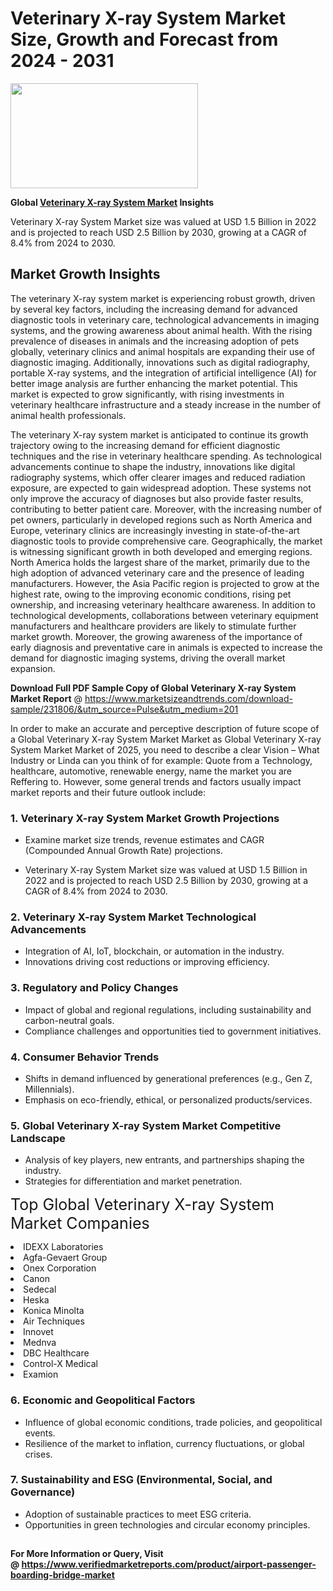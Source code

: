 <H1>Veterinary X-ray System Market Size, Growth and Forecast from 2024 - 2031</H1><img class="aligncenter size-medium wp-image-584254" src="https://thirdeyenews.in/wp-content/uploads/2024/09/Global-Market-Research-300x168.jpeg" alt="" width="300" height="168" /><p><strong>Global&nbsp;<a href="https://www.marketsizeandtrends.com/download-sample/231806/&amp;utm_source=Pulse&amp;utm_medium=201">Veterinary X-ray System Market</a> Insights</strong></p><p>Veterinary X-ray System Market size was valued at USD 1.5 Billion in 2022 and is projected to reach USD 2.5 Billion by 2030, growing at a CAGR of 8.4% from 2024 to 2030.</p><p><h2>Market Growth Insights</h2> <p>The veterinary X-ray system market is experiencing robust growth, driven by several key factors, including the increasing demand for advanced diagnostic tools in veterinary care, technological advancements in imaging systems, and the growing awareness about animal health. With the rising prevalence of diseases in animals and the increasing adoption of pets globally, veterinary clinics and animal hospitals are expanding their use of diagnostic imaging. Additionally, innovations such as digital radiography, portable X-ray systems, and the integration of artificial intelligence (AI) for better image analysis are further enhancing the market potential. This market is expected to grow significantly, with rising investments in veterinary healthcare infrastructure and a steady increase in the number of animal health professionals. </p> <p>The veterinary X-ray system market is anticipated to continue its growth trajectory owing to the increasing demand for efficient diagnostic techniques and the rise in veterinary healthcare spending. As technological advancements continue to shape the industry, innovations like digital radiography systems, which offer clearer images and reduced radiation exposure, are expected to gain widespread adoption. These systems not only improve the accuracy of diagnoses but also provide faster results, contributing to better patient care. Moreover, with the increasing number of pet owners, particularly in developed regions such as North America and Europe, veterinary clinics are increasingly investing in state-of-the-art diagnostic tools to provide comprehensive care. Geographically, the market is witnessing significant growth in both developed and emerging regions. North America holds the largest share of the market, primarily due to the high adoption of advanced veterinary care and the presence of leading manufacturers. However, the Asia Pacific region is projected to grow at the highest rate, owing to the improving economic conditions, rising pet ownership, and increasing veterinary healthcare awareness. In addition to technological developments, collaborations between veterinary equipment manufacturers and healthcare providers are likely to stimulate further market growth. Moreover, the growing awareness of the importance of early diagnosis and preventative care in animals is expected to increase the demand for diagnostic imaging systems, driving the overall market expansion. </p><p><span class=""><strong>Download Full PDF Sample Copy of Global Veterinary X-ray System Market Report</strong> @ <a href="https://www.marketsizeandtrends.com/download-sample/231806/&amp;utm_source=Pulse&amp;utm_medium=201" target="_blank">https://www.marketsizeandtrends.com/download-sample/231806/&amp;utm_source=Pulse&amp;utm_medium=201</a></span></p><p>In order to make an accurate and perceptive description of future scope of a Global&nbsp;Veterinary X-ray System Market Market as Global&nbsp;Veterinary X-ray System Market Market of 2025, you need to describe a clear Vision &ndash; What Industry or Linda can you think of for example: Quote from a Technology, healthcare, automotive, renewable energy, name the market you are Reffering to. However, some general trends and factors usually impact market reports and their future outlook include:</p><h3>1.&nbsp;<strong>Veterinary X-ray System Market Growth Projections</strong></h3><ul><li>Examine market size trends, revenue estimates and CAGR (Compounded Annual Growth Rate) projections.</li><li><p>Veterinary X-ray System Market size was valued at USD 1.5 Billion in 2022 and is projected to reach USD 2.5 Billion by 2030, growing at a CAGR of 8.4% from 2024 to 2030.</p></li></ul><h3>2.&nbsp;<strong>Veterinary X-ray System Market Technological Advancements</strong></h3><ul><li>Integration of AI, IoT, blockchain, or automation in the industry.</li><li>Innovations driving cost reductions or improving efficiency.</li></ul><h3>3.&nbsp;<strong>Regulatory and Policy Changes</strong></h3><ul><li>Impact of global and regional regulations, including sustainability and carbon-neutral goals.</li><li>Compliance challenges and opportunities tied to government initiatives.</li></ul><h3>4.&nbsp;<strong>Consumer Behavior Trends</strong></h3><ul><li>Shifts in demand influenced by generational preferences (e.g., Gen Z, Millennials).</li><li>Emphasis on eco-friendly, ethical, or personalized products/services.</li></ul><h3>5.&nbsp;<strong>Global Veterinary X-ray System Market Competitive Landscape</strong></h3><ul><li>Analysis of key players, new entrants, and partnerships shaping the industry.</li><li>Strategies for differentiation and market penetration.</li></ul><p data-pm-slice="1 1 []"><span style="color: inherit; font-family: inherit; font-size: 25px;">Top Global Veterinary X-ray System Market Companies</span></p><div class="" data-test-id=""><p><li>IDEXX Laboratories</li><li> Agfa-Gevaert Group</li><li> Onex Corporation</li><li> Canon</li><li> Sedecal</li><li> Heska</li><li> Konica Minolta</li><li> Air Techniques</li><li> Innovet</li><li> Mednva</li><li> DBC Healthcare</li><li> Control-X Medical</li><li> Examion</li></p></div><h3>6.&nbsp;<strong>Economic and Geopolitical Factors</strong></h3><ul><li>Influence of global economic conditions, trade policies, and geopolitical events.</li><li>Resilience of the market to inflation, currency fluctuations, or global crises.</li></ul><h3>7.&nbsp;<strong>Sustainability and ESG (Environmental, Social, and Governance)</strong></h3><ul><li>Adoption of sustainable practices to meet ESG criteria.</li><li>Opportunities in green technologies and circular economy principles.</li></ul><h2><strong style="font-size: 14px;">For More Information or Query, Visit @&nbsp;</strong><a style="background-color: #ffffff; font-size: 14px;" href="https://www.marketsizeandtrends.com/report/veterinary-x-ray-system-market/" target="_blank">https://www.verifiedmarketreports.com/product/airport-passenger-boarding-bridge-market</a></h2>
